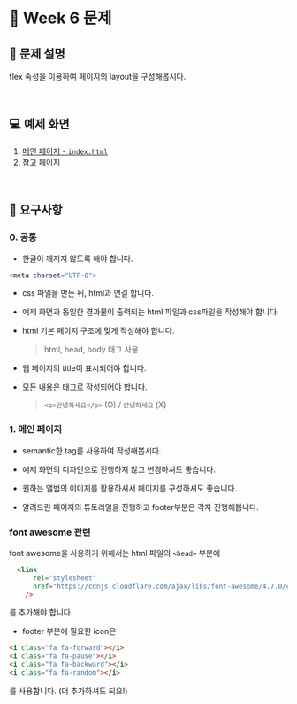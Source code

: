# 🚀 Week 6 문제

## 🤔 문제 설명

flex 속성을 이용하여 페이지의 layout을 구성해봅시다.

<br>

## 💻 예제 화면

1. [메인 페이지 - `index.html`](http://output.jsbin.com/wubudog/)
2. [참고 페이지](http://output.jsbin.com/wubudog/)

<br>

## 📌 요구사항

### 0. 공통

- 한글이 깨지지 않도록 해야 합니다.

```sh
<meta charset="UTF-8">
```

- css 파일을 만든 뒤, html과 연결 합니다.

- 예제 화면과 동일한 결과물이 출력되는 html 파일과 css파일을 작성해야 합니다.
- html 기본 페이지 구조에 맞게 작성해야 합니다.
  > html, head, body 태그 사용
- 웹 페이지의 title이 표시되어야 합니다.
- 모든 내용은 태그로 작성되어야 합니다.
  > `<p>안녕하세요</p>` (O) / `안녕하세요` (X)

### 1. 메인 페이지

- semantic한 tag를 사용하여 작성해봅시다.
- 예제 화면의 디자인으로 진행하지 않고 변경하셔도 좋습니다.
- 원하는 앨범의 이미지를 활용하셔서 페이지를 구성하셔도 좋습니다.

- 알려드린 페이지의 튜토리얼을 진행하고 footer부분은 각자 진행해봅니다.

### font awesome 관련

font awesome을 사용하기 위해서는 html 파일의 `<head>` 부분에 
  
```html
  <link
      rel="stylesheet"
      href="https://cdnjs.cloudflare.com/ajax/libs/font-awesome/4.7.0/css/font-awesome.css"
    />
  ```
 를 추가해야 합니다.
 
 * footer 부분에 필요한 icon은
 ```html
<i class="fa fa-forward"></i>
<i class="fa fa-pause"></i>
<i class="fa fa-backward"></i>
<i class="fa fa-random"></i>
 ```
 를 사용합니다. (더 추가하셔도 되요!)
<br>

